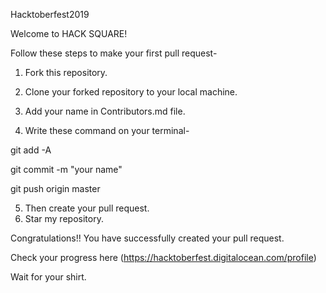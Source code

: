 Hacktoberfest2019

Welcome to HACK SQUARE!

Follow these steps to make your first pull request-

1. Fork this repository.

2. Clone your forked repository to your local machine.

3. Add your name in Contributors.md file.

4. Write these command on your terminal-

git add -A

git commit -m "your name"

git push origin master

5. Then create your pull request.
6. Star my repository.

Congratulations!! You have successfully created your pull request.


Check your progress here (https://hacktoberfest.digitalocean.com/profile)

Wait for your shirt.

